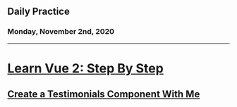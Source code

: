 ## Daily Practice
### Monday, November 2nd, 2020
---


# [Learn Vue 2: Step By Step](https://laracasts.com/series/learn-vue-2-step-by-step)


## [Create a Testimonials Component With Me](https://laracasts.com/series/learn-vue-2-step-by-step/episodes/34)
